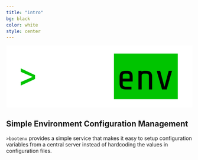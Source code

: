 ```yaml
---
title: "intro"
bg: black
color: white
style: center
---
```


![bootenv](img/bootenv-logo-dark-transparent.png)

## Simple Environment Configuration Management 
`>bootenv` provides a simple service that makes it easy to setup configuration variables from a central server instead of hardcoding the values in configuration files.

